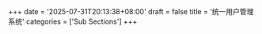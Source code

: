 +++
date = '2025-07-31T20:13:38+08:00'
draft = false
title = '统一用户管理系统'
categories = ['Sub Sections']
+++
